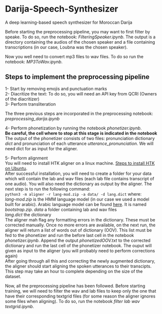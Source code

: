 # Darija-Speech-Synthesizer
A deep learning-based speech synthesizer for Moroccan Darija  

Before starting the preprocessing pipeline, you may want to first filter by speake. To do so, run the notebook: _FilteringSpeaker.ipynb_. The output is a directory containing the audios of the chosen speaker and a file containing transcriptions (in our case, Loubna was the chosen speaker).  

Now you well need to convert mp3 files to wav files. To do so run the notebook: _MP3ToWav.ipynb_.  

## Steps to implement the preprocessing pipeline

1- Start by removing emojis and punctuation marks  
2- Diacritize the text: To do so, you will need an API key from QCRI (Owners of the diacritizer)  
3- Perform transliteration  

The three previous steps are incorporated in the preprocessing notebook: _preprocessing_darija.ipynb_  

4- Perform phonetization by running the notebook _phonetizer.ipynb_.  
**Be careful, the cell where to stop at this stage is indicated in the notebook**  
The output of the phonetizer consists of two files: pronunciation dictionary _dict_ and pronunciation of each utterance _utterance_pronunciation_. We will need dict for as input for the aligner.

5- Perform alignment  
You will need to install HTK aligner on a linux machine. [Steps to install HTK on Ubuntu](https://gist.github.com/laic/39b8b2e156c39c778888aa825aee9877).  
After successful installation, you will need to create a folder for your data which will contain the lab and wav files (each lab file contains transcript of one audio). You will also need the dictionary as output by the aligner. The next step is to run the following command:  
`python3 -m aligner -r lang-mod.zip -a data/ -d lang.dict` where:  
_lang-mod.zip_ is the HMM language model (in our case we used a model built for arabic). Arabic language model can be found [here](https://github.com/nawarhalabi/Prosodylab-Aligner). It is named _bootstrap.zip_.
_data_ a folder containing lab and wav files  
_lang.dict_ the dictionary  
The aligner mah flag any formatting errors in the dictionary. These must be corrected manually. Once no more errors are available, on the next run, the aligner will return a list of words out of dictionary (OOV). This list must be fed to the phonetizer and run the before last cell in the notebook _phonetizer.ipynb_. Append the output _phonetizedOOV.txt_ to the corrected dictionary and run the last cell of the phonetizer notebook. The ouput will given as input to the aligner (you will probably need to perform corrections again)    
After going through all this and correcting the newly augmented dictionary, the aligner should start aligning the spoken utterances to their transcipts. This step may take an hour to complete depending on the size of the dataset.

Now, all the preprocessing pipeline has been followed. Before starting training, we will need to filter the wav and lab files to keep only the one that have their corresponding textgrid files (for some reason the aligner ignores some files when aligning). To do so, run the notebook _filter lab wav textgrid.ipynb_.
